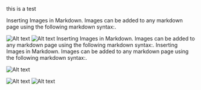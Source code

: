 this is a test

Inserting Images in Markdown. Images can be added to any markdown page using the following markdown syntax:.

![Alt text](https://gist.ro/s/remote.png)
![Alt text](https://gist.ro/s/remote.png)
Inserting Images in Markdown. Images can be added to any markdown page using the following markdown syntax:.
Inserting Images in Markdown. Images can be added to any markdown page using the following markdown syntax:.

![Alt text](https://gist.ro/s/remote.png)

![Alt text](https://gist.ro/s/remote.png)
![Alt text](https://gist.ro/s/remote.png)

